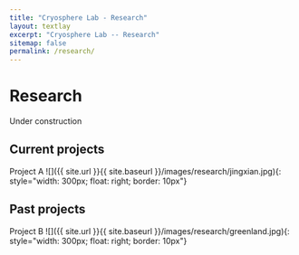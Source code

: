 ```yaml
---
title: "Cryosphere Lab - Research"
layout: textlay
excerpt: "Cryosphere Lab -- Research"
sitemap: false
permalink: /research/
---
```


# Research

Under construction

## Current projects
Project A
![]({{ site.url }}{{ site.baseurl }}/images/research/jingxian.jpg){: style="width: 300px; float: right; border: 10px"}

## Past projects
Project B
![]({{ site.url }}{{ site.baseurl }}/images/research/greenland.jpg){: style="width: 300px; float: right; border: 10px"}

